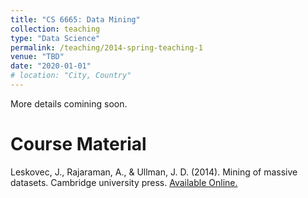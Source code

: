 ```yaml
---
title: "CS 6665: Data Mining"
collection: teaching
type: "Data Science"
permalink: /teaching/2014-spring-teaching-1
venue: "TBD"
date: "2020-01-01"
# location: "City, Country"
---
```


<!-- This is a description of a teaching experience. You can use markdown like any other post. -->
More details comining soon.

Course Material
================
Leskovec, J., Rajaraman, A., & Ullman, J. D. (2014). Mining of massive datasets. Cambridge university press. [Available Online.](http://www.mmds.org/)

<!-- Heading 1
======

Heading 2
======

Heading 3
====== -->